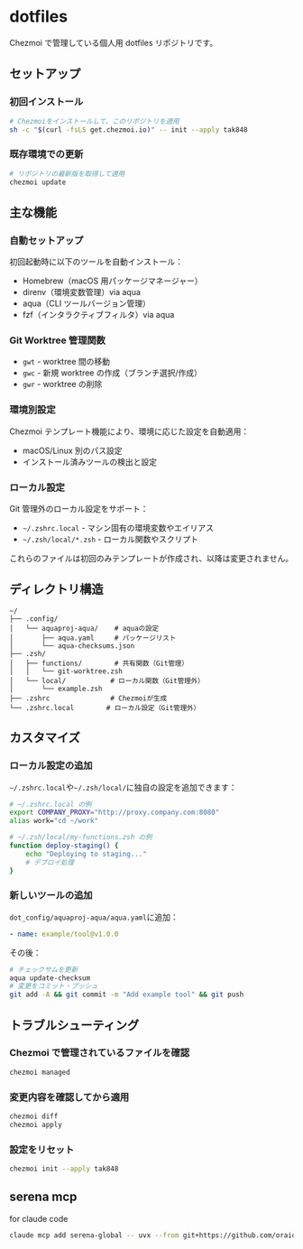 # dotfiles

Chezmoi で管理している個人用 dotfiles リポジトリです。

## セットアップ

### 初回インストール

```bash
# Chezmoiをインストールして、このリポジトリを適用
sh -c "$(curl -fsLS get.chezmoi.io)" -- init --apply tak848
```

### 既存環境での更新

```bash
# リポジトリの最新版を取得して適用
chezmoi update
```

## 主な機能

### 自動セットアップ

初回起動時に以下のツールを自動インストール：

- Homebrew（macOS 用パッケージマネージャー）
- direnv（環境変数管理）via aqua
- aqua（CLI ツールバージョン管理）
- fzf（インタラクティブフィルタ）via aqua

### Git Worktree 管理関数

- `gwt` - worktree 間の移動
- `gwc` - 新規 worktree の作成（ブランチ選択/作成）
- `gwr` - worktree の削除

### 環境別設定

Chezmoi テンプレート機能により、環境に応じた設定を自動適用：

- macOS/Linux 別のパス設定
- インストール済みツールの検出と設定

### ローカル設定

Git 管理外のローカル設定をサポート：

- `~/.zshrc.local` - マシン固有の環境変数やエイリアス
- `~/.zsh/local/*.zsh` - ローカル関数やスクリプト

これらのファイルは初回のみテンプレートが作成され、以降は変更されません。

## ディレクトリ構造

```
~/
├── .config/
│   └── aquaproj-aqua/    # aquaの設定
│       ├── aqua.yaml     # パッケージリスト
│       └── aqua-checksums.json
├── .zsh/
│   ├── functions/        # 共有関数（Git管理）
│   │   └── git-worktree.zsh
│   └── local/           # ローカル関数（Git管理外）
│       └── example.zsh
├── .zshrc               # Chezmoiが生成
└── .zshrc.local        # ローカル設定（Git管理外）
```

## カスタマイズ

### ローカル設定の追加

`~/.zshrc.local`や`~/.zsh/local/`に独自の設定を追加できます：

```bash
# ~/.zshrc.local の例
export COMPANY_PROXY="http://proxy.company.com:8080"
alias work="cd ~/work"

# ~/.zsh/local/my-functions.zsh の例
function deploy-staging() {
    echo "Deploying to staging..."
    # デプロイ処理
}
```

### 新しいツールの追加

`dot_config/aquaproj-aqua/aqua.yaml`に追加：

```yaml
- name: example/tool@v1.0.0
```

その後：

```bash
# チェックサムを更新
aqua update-checksum
# 変更をコミット・プッシュ
git add -A && git commit -m "Add example tool" && git push
```

## トラブルシューティング

### Chezmoi で管理されているファイルを確認

```bash
chezmoi managed
```

### 変更内容を確認してから適用

```bash
chezmoi diff
chezmoi apply
```

### 設定をリセット

```bash
chezmoi init --apply tak848
```

## serena mcp

for claude code

```bash
claude mcp add serena-global -- uvx --from git+https://github.com/oraios/serena serena start-mcp-server --context ide-assistant --project '${PWD}'
```
